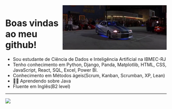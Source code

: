 <img src = "giphy.webp" width = "325px" align = "right">

# Boas vindas ao meu github!
- Sou estudante de Ciência de Dados e Inteligência Artificial na IBMEC-RJ
- Tenho conhecimento em Python, Django, Panda, Matplotlib, HTML, CSS, JavaScript, React, SQL, Excel, Power BI.
- Conhecimento em Métodos ágeis(Scrum, Kanban, Scrumban, XP, Lean)
- 👩‍💻 Aprendendo sobre Java
- Fluente em Inglês(B2 level)

---


<div align = "left">
<img height = "200em" src="https://github-readme-stats.vercel.app/api/top-langs/?username=jmeirelles02&show_icons=true&theme=nightowl&count_private=true"/>
</div>
